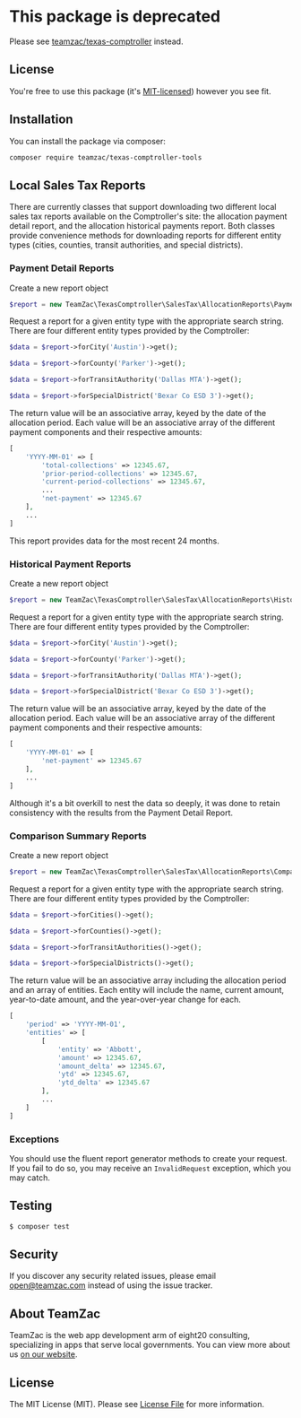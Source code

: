 # This package is deprecated

Please see [teamzac/texas-comptroller](https://github.com/teamzac/texas-comptroller) instead.

## License

You're free to use this package (it's [MIT-licensed](LICENSE.md)) however you see fit.

## Installation

You can install the package via composer:

``` bash
composer require teamzac/texas-comptroller-tools
```

## Local Sales Tax Reports

There are currently classes that support downloading two different local sales tax reports available on the Comptroller's site: the allocation payment detail report, and the allocation historical payments report. Both classes provide convenience methods for downloading reports for different entity types (cities, counties, transit authorities, and special districts).

### Payment Detail Reports

Create a new report object

``` php
$report = new TeamZac\TexasComptroller\SalesTax\AllocationReports\PaymentDetail;
```

Request a report for a given entity type with the appropriate search string. There are four different entity types provided by the Comptroller:

``` php
$data = $report->forCity('Austin')->get();

$data = $report->forCounty('Parker')->get();

$data = $report->forTransitAuthority('Dallas MTA')->get();

$data = $report->forSpecialDistrict('Bexar Co ESD 3')->get();
```

The return value will be an associative array, keyed by the date of the allocation period. Each value will be an associative array of the different payment components and their respective amounts:

```php
[
    'YYYY-MM-01' => [
        'total-collections' => 12345.67,
        'prior-period-collections' => 12345.67,
        'current-period-collections' => 12345.67,
        ...
        'net-payment' => 12345.67
    ],
    ...
]
```

This report provides data for the most recent 24 months.

### Historical Payment Reports

Create a new report object

``` php
$report = new TeamZac\TexasComptroller\SalesTax\AllocationReports\HistoricalPayments;
```

Request a report for a given entity type with the appropriate search string. There are four different entity types provided by the Comptroller:

``` php
$data = $report->forCity('Austin')->get();

$data = $report->forCounty('Parker')->get();

$data = $report->forTransitAuthority('Dallas MTA')->get();

$data = $report->forSpecialDistrict('Bexar Co ESD 3')->get();
```

The return value will be an associative array, keyed by the date of the allocation period. Each value will be an associative array of the different payment components and their respective amounts:

```php
[
    'YYYY-MM-01' => [
        'net-payment' => 12345.67
    ],
    ...
]
```

Although it's a bit overkill to nest the data so deeply, it was done to retain consistency with the results from the Payment Detail Report.

### Comparison Summary Reports

Create a new report object

``` php
$report = new TeamZac\TexasComptroller\SalesTax\AllocationReports\ComparisonSummary;
```

Request a report for a given entity type with the appropriate search string. There are four different entity types provided by the Comptroller:

``` php
$data = $report->forCities()->get();

$data = $report->forCounties()->get();

$data = $report->forTransitAuthorities()->get();

$data = $report->forSpecialDistricts()->get();
```

The return value will be an associative array including the allocation period and an array of entities. Each entity will include the name, current amount, year-to-date amount, and the year-over-year change for each.

```php
[
    'period' => 'YYYY-MM-01',
    'entities' => [
        [
            'entity' => 'Abbott',
            'amount' => 12345.67,
            'amount_delta' => 12345.67,
            'ytd' => 12345.67,
            'ytd_delta' => 12345.67
        ],
        ...
    ]
]
```

### Exceptions

You should use the fluent report generator methods to create your request. If you fail to do so, you may receive an `InvalidRequest` exception, which you may catch.

## Testing

``` bash
$ composer test
```

## Security

If you discover any security related issues, please email open@teamzac.com instead of using the issue tracker.


## About TeamZac
TeamZac is the web app development arm of eight20 consulting, specializing in apps that serve local governments. You can view more about us [on our website](https://teamzac.com/open-source).

## License

The MIT License (MIT). Please see [License File](LICENSE.md) for more information.